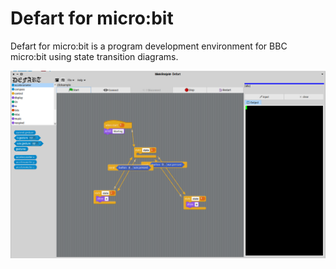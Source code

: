# Defart for micro:bit
Defart for micro:bit is a program development environment for BBC micro:bit using state transition diagrams.

![Entire Screen](https://raw.githubusercontent.com/EiichiroIto/Defart4Microbit/main/misc/PharoScreenshot.png)


